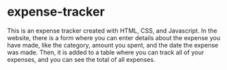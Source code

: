 # expense-tracker
This is an expense tracker created with HTML, CSS, and Javascript. In the website, there is a form where you can enter details about the expense you have made, like the category, amount you spent, and the date the expense was made. Then, it is added to a table where you can track all of your expenses, and you can see the total of all expenses.
